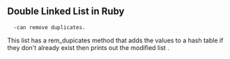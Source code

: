 ## Double Linked List in Ruby 
      -can remove duplicates.

This list has a rem_dupicates method that adds the values to a hash table if
they don't already exist then prints out the modified list .
